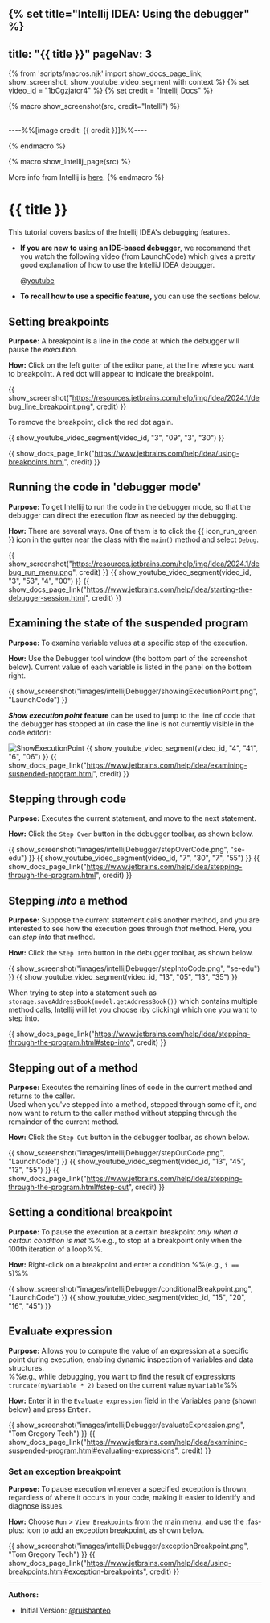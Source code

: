 {% set title="Intellij IDEA: Using the debugger" %}
---
title: "{{ title }}"
pageNav: 3
---

{% from 'scripts/macros.njk' import show_docs_page_link, show_screenshot, show_youtube_video_segment with context %}
{% set video_id = "1bCgzjatcr4" %}
{% set credit = "Intellij Docs" %}


{% macro show_screenshot(src, credit="Intelli") %}
<div class="indented">

<pic src="{{ src }}" width="600" /><br>
----%%[image credit: {{ credit }}]%%----
</div>
{% endmacro %}

{% macro show_intellij_page(src) %}
<box type="info" icon=":fas-book:" seamless>

More info from Intellij is <a href="{{ src }}" target="_blank">here</a>.
</box>
{% endmacro %}

<!-- ========================================================================== -->

# {{ title }}

This tutorial covers basics of the Intellij IDEA's debugging features.

* **If you are new to using an IDE-based debugger**, we recommend that you watch the following video (from LaunchCode) which gives a pretty good explanation of how to use the IntelliJ IDEA debugger.

  <panel header=":fab-youtube: Debugging in IntelliJ" peek >

  @[youtube](1bCgzjatcr4)

  </panel>
* **To recall how to use a specific feature,** you can use the sections below.

<!-- ========================================================================== -->
<div id="intellij-debugger-setting-breakpoints">


## Setting breakpoints

**Purpose:** A breakpoint is a line in the code at which the debugger will pause the execution.

**How:** Click on the left gutter of the editor pane, at the line where you want to breakpoint. A red dot will appear to indicate the breakpoint.

{{ show_screenshot("https://resources.jetbrains.com/help/img/idea/2024.1/debug_line_breakpoint.png", credit) }}
<p/>

<box type="tip" seamless>

To remove the breakpoint, click the red dot again.
</box>

{{ show_youtube_video_segment(video_id, "3", "09", "3", "30") }}

{{ show_docs_page_link("https://www.jetbrains.com/help/idea/using-breakpoints.html", credit) }}

</div>
<!-- ========================================================================== -->
<div id="intellij-debugger-mode">

## Running the code in 'debugger mode'

**Purpose:** To get Intellij to run the code in the debugger mode, so that the debugger can direct the execution flow as needed by the debugging.

**How:** There are several ways. One of them is to click the {{ icon_run_green }}  icon in the gutter near the class with the `main()` method and select `Debug`.

{{ show_screenshot("https://resources.jetbrains.com/help/img/idea/2024.1/debug_run_menu.png", credit) }}
{{ show_youtube_video_segment(video_id, "3", "53", "4", "00") }}
{{ show_docs_page_link("https://www.jetbrains.com/help/idea/starting-the-debugger-session.html", credit) }}

</div>
<!-- ========================================================================== -->
<div id="intellij-debugger-examining-state">

## Examining the state of the suspended program

**Purpose:** To examine variable values at a specific step of the execution.

**How:** Use the Debugger tool window (the bottom part of the screenshot below). Current value of each variable is listed in the panel on the bottom right.

{{ show_screenshot("images/intellijDebugger/showingExecutionPoint.png", "LaunchCode") }}

<box type="tip" id="show-execution-point" seamless>

**_Show execution point_ feature** can be used to jump to the line of code that the debugger has stopped at (in case the line is not currently visible in the code editor):

![ShowExecutionPoint](images/intellijDebugger/ShowExecutionPoint.png)
</box>
{{ show_youtube_video_segment(video_id, "4", "41", "6", "06") }}
{{ show_docs_page_link("https://www.jetbrains.com/help/idea/examining-suspended-program.html", credit) }}

</div>
<!-- ========================================================================== -->
<div id="intellij-debugger-step-through">

## Stepping through code

**Purpose:** Executes the current statement, and move to the next statement.

**How:** Click the `Step Over` button in the debugger toolbar, as shown below.

{{ show_screenshot("images/intellijDebugger/stepOverCode.png", "se-edu") }}
{{ show_youtube_video_segment(video_id, "7", "30", "7", "55") }}
{{ show_docs_page_link("https://www.jetbrains.com/help/idea/stepping-through-the-program.html", credit) }}

</div>
<!-- ========================================================================== -->
<div id="intellij-debugger-step-into">

## Stepping _into_ a method

**Purpose:** Suppose the current statement calls another method, and you are interested to see how the execution goes through _that_ method. Here, you can _step into_ that method.

**How:** Click the `Step Into` button in the debugger toolbar, as shown below.

{{ show_screenshot("images/intellijDebugger/stepIntoCode.png", "se-edu") }}
{{ show_youtube_video_segment(video_id, "13", "05", "13", "35") }}

<box type="tip" id="choosing-which-method-to-step-into" seamless>

When trying to step into a statement such as `storage.saveAddressBook(model.getAddressBook())` which contains multiple method calls, Intellij will let you choose (by clicking) which one you want to step into.
</box>

{{ show_docs_page_link("https://www.jetbrains.com/help/idea/stepping-through-the-program.html#step-into", credit) }}

</div>
<!-- ========================================================================== -->
<div id="intellij-debugger-step-out">

## Stepping out of a method

**Purpose:** Executes the remaining lines of code in the current method and returns to the caller.<br>
Used when you've stepped into a method, stepped through some of it, and now want to return to the caller method without stepping through the remainder of the current method.

**How:** Click the `Step Out` button in the debugger toolbar, as shown below.

{{ show_screenshot("images/intellijDebugger/stepOutCode.png", "LaunchCode") }}
{{ show_youtube_video_segment(video_id, "13", "45", "13", "55") }}
{{ show_docs_page_link("https://www.jetbrains.com/help/idea/stepping-through-the-program.html#step-out", credit) }}

</div>
<!-- ========================================================================== -->

## Setting a conditional breakpoint

**Purpose:** To pause the execution at a certain breakpoint _only when a certain condition is met_ %%e.g., to stop at a breakpoint only when the 100th iteration of a loop%%.

**How:** Right-click on a breakpoint and enter a condition %%(e.g., `i == 5`)%%

{{ show_screenshot("images/intellijDebugger/conditionalBreakpoint.png", "LaunchCode") }}
{{ show_youtube_video_segment(video_id, "15", "20", "16", "45") }}

<!-- ========================================================================== -->

## Evaluate expression

**Purpose:** Allows you to compute the value of an expression at a specific point during execution, enabling dynamic inspection of variables and data structures.<br>
 %%e.g., while debugging, you want to find the result of expressions `truncate(myVariable * 2)` based on the current value `myVariable`%%

**How:** Enter it in the `Evaluate expression` field in the Variables pane (shown below) and press <kbd>Enter</kbd>.

{{ show_screenshot("images/intellijDebugger/evaluateExpression.png", "Tom Gregory Tech") }}
{{ show_docs_page_link("https://www.jetbrains.com/help/idea/examining-suspended-program.html#evaluating-expressions", credit) }}

<!-- ========================================================================== -->

### Set an exception breakpoint

**Purpose:** To pause execution whenever a specified exception is thrown, regardless of where it occurs in your code, making it easier to identify and diagnose issues.

**How:** Choose `Run` > `View Breakpoints` from the main menu, and use the :fas-plus: icon to add an exception breakpoint, as shown below.

{{ show_screenshot("images/intellijDebugger/exceptionBreakpoint.png", "Tom Gregory Tech") }}
{{ show_docs_page_link("https://www.jetbrains.com/help/idea/using-breakpoints.html#exception-breakpoints", credit) }}

--------------------------------------------------------------------------------
**Authors:**
* Initial Version: [@ruishanteo](https://github.com/ruishanteo)
